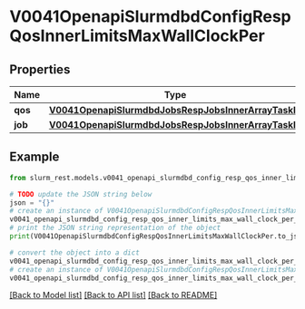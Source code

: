 # V0041OpenapiSlurmdbdConfigRespQosInnerLimitsMaxWallClockPer


## Properties

Name | Type | Description | Notes
------------ | ------------- | ------------- | -------------
**qos** | [**V0041OpenapiSlurmdbdJobsRespJobsInnerArrayTaskId**](V0041OpenapiSlurmdbdJobsRespJobsInnerArrayTaskId.md) |  | [optional] 
**job** | [**V0041OpenapiSlurmdbdJobsRespJobsInnerArrayTaskId**](V0041OpenapiSlurmdbdJobsRespJobsInnerArrayTaskId.md) |  | [optional] 

## Example

```python
from slurm_rest.models.v0041_openapi_slurmdbd_config_resp_qos_inner_limits_max_wall_clock_per import V0041OpenapiSlurmdbdConfigRespQosInnerLimitsMaxWallClockPer

# TODO update the JSON string below
json = "{}"
# create an instance of V0041OpenapiSlurmdbdConfigRespQosInnerLimitsMaxWallClockPer from a JSON string
v0041_openapi_slurmdbd_config_resp_qos_inner_limits_max_wall_clock_per_instance = V0041OpenapiSlurmdbdConfigRespQosInnerLimitsMaxWallClockPer.from_json(json)
# print the JSON string representation of the object
print(V0041OpenapiSlurmdbdConfigRespQosInnerLimitsMaxWallClockPer.to_json())

# convert the object into a dict
v0041_openapi_slurmdbd_config_resp_qos_inner_limits_max_wall_clock_per_dict = v0041_openapi_slurmdbd_config_resp_qos_inner_limits_max_wall_clock_per_instance.to_dict()
# create an instance of V0041OpenapiSlurmdbdConfigRespQosInnerLimitsMaxWallClockPer from a dict
v0041_openapi_slurmdbd_config_resp_qos_inner_limits_max_wall_clock_per_from_dict = V0041OpenapiSlurmdbdConfigRespQosInnerLimitsMaxWallClockPer.from_dict(v0041_openapi_slurmdbd_config_resp_qos_inner_limits_max_wall_clock_per_dict)
```
[[Back to Model list]](../README.md#documentation-for-models) [[Back to API list]](../README.md#documentation-for-api-endpoints) [[Back to README]](../README.md)


